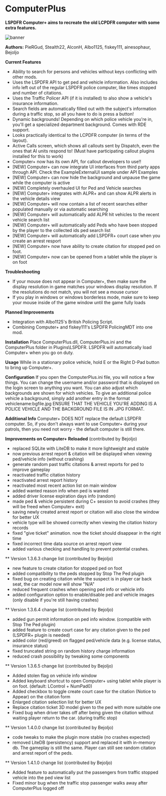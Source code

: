 # ComputerPlus
**LSPDFR Computer+ aims to recreate the old LCPDFR computer with some extra features.**

![banner](http://i.imgur.com/Ihf8uiE.png)

**Authors:** PieRGud, Stealth22, AlconH, Albo1125, fiskey111, ainesophaur, BejoIjo

**Current Features**
- Ability to search for persons and vehicles without keys conflicting with other mods.
- Uses the LSPDFR API to get ped and vehicle information. Also includes info left out of the regular LSPDFR police computer, like times stopped and number of citations.
- Uses the Traffic Policer API (if it is installed) to also show a vehicle's insurance information.
- Search fields are automatically filled out with the subject's information during a traffic stop, so all you have to do is press a button!
- Dynamic backgrounds! Depending on which police vehicle you're in, you'll get a specialized department background. Comes with RDE support.
- Looks practically identical to the LCPDFR computer (in terms of the layout).
- Active Calls screen, which shows all callouts sent by Dispatch, even the ones that AI units respond to! (Must have participating callout plugins installed for this to work)
- Computer+ now has its own API, for callout developers to use!!
- [NEW] Computer+ can now integrate UI interfaces from third party apps through API. Check the ExampleExternalUI sample under API Examples
- [NEW] Computer+ can now hide the background and unpause the game while the computer is active
- [NEW] Completely overhauled UI for Ped and Vehicle searches
- [NEW] Computer+ integrates with ALPR+ and can show ALPR alerts in the vehicle details view
- [NEW] Computer+ will now contain a list of recent searches either populated manually or via automatic searching
- [NEW] Computer+ will automatically add ALPR hit vehicles to the recent vehicle search list
- [NEW] Computer+ will automatically add Peds who have been stopped by the player to the collected ids ped search list
- [NEW] Computer+ will automatically add LSPDFR+ court case when you create an arrest resport
- [NEW] Computer+ now have ability to create citation for stopped ped on foot.
- [NEW] Computer+ now can be opened from a tablet while the player is on foot

**Troubleshooting**
- If your mouse does not appear in Computer+, then make sure the display resolution in game matches your windows display resolution. If the resolutions do not match, you will not see a mouse cursor
- If you play in windows or windows borderless mode, make sure to keep your mouse inside of the game window until the game fully loads

**Planned Improvements**
- Integration with Albo1125's British Policing Script.
- Combining Computer+ and fiskey111's LSPDFR PolicingMDT into one mod.

**Installation**
Place ComputerPlus.dll, ComputerPlus.ini and the ComputerPlus folder in Plugins\LSPDFR\.
LSPDFR will automatically load Computer+ when you go on duty.

**Usage**
While in a stationary police vehicle, hold E or the Right D-Pad button to bring up Computer+.

**Configuration**
If you open the ComputerPlus.ini file, you will notice a few things.
You can change the username and/or password that is displayed on the login screen to anything you want.
You can also adjust which backgrounds are shown for which vehicles.
To give an additional police vehicle a background, simply add another entry in the format vehiclename:bgfile.jpg
ENSURE THAT THE VEHICLE YOU'RE ADDING IS A POLICE VEHICLE AND THE BACKGROUND FILE IS IN .JPG FORMAT.

**Additional Info**
Computer+ DOES NOT replace the default LSPDFR computer.
So, if you don't always want to use Computer+ during your patrols, then you need not worry - the default computer is still there.


**Improvements on Computer+ Reloaded** (contributed by BejoIjo)
- replaced SQLite with LiteDB to make it more lightweight and stable
- now previous arrest report & citation will be displayed when viewing ped/vehicle info (without crashing)
- generate random past traffic citations & arrest reports for ped to improve gameplay
- reactivated traffic citation history
- reactivated arrest report history
- reactivated most recent action list on main window
- added wanted reason info when ped is wanted
- added driver license expiration days info (random)
- made ped & vehicle persistent during C+ session to avoid crashes (they will be freed when Computer+ exit)
- saving newly created arrest report or citation will also close the window for better UX
- vehicle type will be showed correctly when viewing the citation history records
- fixed "give ticket" animation. now the ticket should disappear in the right time
- fixed incorrect time data source on arrest report view
- added various checking and handling to prevent potential crashes.

** Version 1.3.6.3 change list (contributed by BejoIjo)
- new feature to create citation for stopped ped on foot
- added compatibility to the peds stopped by Stop The Ped plugin
- fixed bug on creating citation while the suspect is in player car back seat, the car model now will show "N/A"
- reduced frequent crashes when opening ped info or vehicle info
- added configuration option to enable/disable ped and vehicle images (only disable if you're still having crashes)

** Version 1.3.6.4 change list (contributed by BejoIjo)
- added gun permit information on ped info window. (compatible with Stop The Ped plugin)
- added feature to create court case for any citation given to the ped (LSPDFR+ plugin is needed)
- added color (red/greed) on flagged ped/vehicle data (e.g. license status, insurance status)
- fixed  truncated string on random history charge information
- reduced crash possibility by tweaking some components

** Version 1.3.6.5 change list (contributed by BejoIjo)
- Added stolen flag on vehicle info window
- Added keyboard shortcut to open Computer+ using tablet while player is on foot. (default: LControl + NumPad0)
- Added checkbox to toggle create court case for the citation (Notice to Appear) on the citation form
- Enlarged citation selection list for better UX
- Replace citation ticket 3D model given to the ped with more suitable one
- Fixed bug when driver takes off after being given the citation without waiting player return to the car. (during traffic stop)

** Version 1.4.0.0 change list (contributed by BejoIjo)
- code tweaks to make the plugin more stable (no crashes expected)
- removed LiteDB (persistency) support and replaced it with in-memory db. The gameplay is still the same. Player can still see random citation and arrest report of the peds.

** Version 1.4.1.0 change list (contributed by BejoIjo)
- Added feature to automatically put the passengers from traffic stopped vehicle into the ped view list
- Fixed minor bug when the traffic stop passenger walks away after ComputerPlus logged off